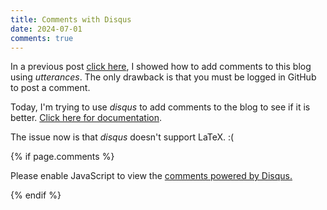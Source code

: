 ```yaml
---
title: Comments with Disqus
date: 2024-07-01
comments: true
---
```


In a previous post [click here](/website/2024/06/07/comments.html), I showed how to add comments to this blog using *utterances*. 
The only drawback is that you must be logged in GitHub to post a comment.

Today, I'm trying to use *disqus* to add comments to the blog to see if it is better. [Click here for documentation](https://help.disqus.com/en/articles/1935528-jekyll-installation-instructions). 


The issue now is that *disqus* doesn't support LaTeX. :(

{% if page.comments %}

<div id="disqus_thread"></div>
<script>
    /**
    *  RECOMMENDED CONFIGURATION VARIABLES: EDIT AND UNCOMMENT THE SECTION BELOW TO INSERT DYNAMIC VALUES FROM YOUR PLATFORM OR CMS.
    *  LEARN WHY DEFINING THESE VARIABLES IS IMPORTANT: https://disqus.com/admin/universalcode/#configuration-variables    */
    /*
    var disqus_config = function () {
    this.page.url = PAGE_URL;  // Replace PAGE_URL with your page's canonical URL variable
    this.page.identifier = PAGE_IDENTIFIER; // Replace PAGE_IDENTIFIER with your page's unique identifier variable
    };
    */
    (function() { // DON'T EDIT BELOW THIS LINE
    var d = document, s = d.createElement('script');
    s.src = 'https://https-asaenz16-github-io-website.disqus.com/embed.js';
    s.setAttribute('data-timestamp', +new Date());
    (d.head || d.body).appendChild(s);
    })();
</script>
<noscript>Please enable JavaScript to view the <a href="https://disqus.com/?ref_noscript">comments powered by Disqus.</a></noscript>

{% endif %}
